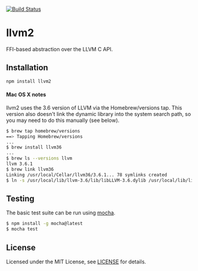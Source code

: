 [![Build Status][travis-image]][travis-url]

# llvm2

FFI-based abstraction over the LLVM C API.

## Installation

```sh
npm install llvm2
```

#### Mac OS X notes

llvm2 uses the 3.6 version of LLVM via the Homebrew/versions tap. This version also doesn't link the dynamic library into the system search path, so you may need to do this manually (see below).

```sh
$ brew tap homebrew/versions
==> Tapping Homebrew/versions
...
$ brew install llvm36
...
$ brew ls --versions llvm
llvm 3.6.1
$ brew link llvm36
Linking /usr/local/Cellar/llvm36/3.6.1... 78 symlinks created
$ ln -s /usr/local/lib/llvm-3.6/lib/libLLVM-3.6.dylib /usr/local/lib/libLLVM-3.6.dylib
```

## Testing

The basic test suite can be run using [mocha](http://mochajs.org/).

```sh
$ npm install -g mocha@latest
$ mocha test
```

## License

Licensed under the MIT License, see [LICENSE](LICENSE) for details.

[travis-image]: https://img.shields.io/travis/dirk/llvm2/master.svg?style=flat-square
[travis-url]: https://travis-ci.org/dirk/llvm2

